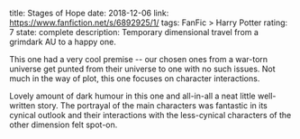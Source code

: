 title: Stages of Hope
date: 2018-12-06
link: https://www.fanfiction.net/s/6892925/1/
tags: FanFic > Harry Potter
rating: 7
state: complete
description: Temporary dimensional travel from a grimdark AU to a happy one.

This one had a very cool premise -- our chosen ones from a war-torn universe
get punted from their universe to one with no such issues. Not much in the way
of plot, this one focuses on character interactions.

Lovely amount of dark humour in this one and all-in-all a neat little
well-written story. The portrayal of the main characters was fantastic in its
cynical outlook and their interactions with the less-cynical characters of the
other dimension felt spot-on.

